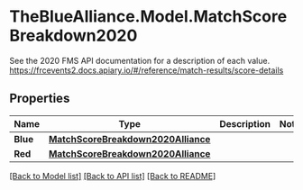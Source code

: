 # TheBlueAlliance.Model.MatchScoreBreakdown2020
See the 2020 FMS API documentation for a description of each value. https://frcevents2.docs.apiary.io/#/reference/match-results/score-details

## Properties

Name | Type | Description | Notes
------------ | ------------- | ------------- | -------------
**Blue** | [**MatchScoreBreakdown2020Alliance**](MatchScoreBreakdown2020Alliance.md) |  | 
**Red** | [**MatchScoreBreakdown2020Alliance**](MatchScoreBreakdown2020Alliance.md) |  | 

[[Back to Model list]](../../README.md#documentation-for-models) [[Back to API list]](../../README.md#documentation-for-api-endpoints) [[Back to README]](../../README.md)


